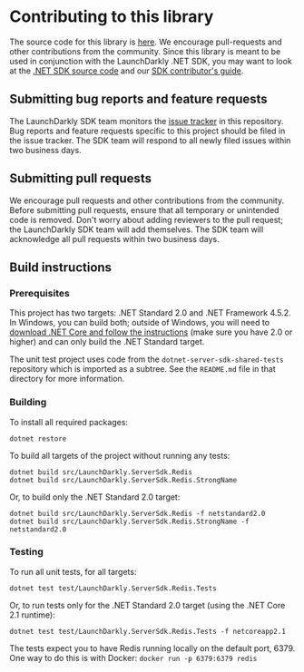 # Contributing to this library

The source code for this library is [here](https://github.com/launchdarkly/dotnet-server-sdk-redis). We encourage pull-requests and other contributions from the community. Since this library is meant to be used in conjunction with the LaunchDarkly .NET SDK, you may want to look at the [.NET SDK source code](https://github.com/launchdarkly/dotnet-server-sdk) and our [SDK contributor's guide](http://docs.launchdarkly.com/docs/sdk-contributors-guide).

## Submitting bug reports and feature requests
 
The LaunchDarkly SDK team monitors the [issue tracker](https://github.com/launchdarkly/dotnet-server-sdk-redis/issues) in this repository. Bug reports and feature requests specific to this project should be filed in the issue tracker. The SDK team will respond to all newly filed issues within two business days.
 
## Submitting pull requests
 
We encourage pull requests and other contributions from the community. Before submitting pull requests, ensure that all temporary or unintended code is removed. Don't worry about adding reviewers to the pull request; the LaunchDarkly SDK team will add themselves. The SDK team will acknowledge all pull requests within two business days.
 
## Build instructions
 
### Prerequisites

This project has two targets: .NET Standard 2.0 and .NET Framework 4.5.2. In Windows, you can build both; outside of Windows, you will need to [download .NET Core and follow the instructions](https://dotnet.microsoft.com/download) (make sure you have 2.0 or higher) and can only build the .NET Standard target.

The unit test project uses code from the `dotnet-server-sdk-shared-tests` repository which is imported as a subtree. See the `README.md` file in that directory for more information.

### Building

To install all required packages:

```
dotnet restore
```

To build all targets of the project without running any tests:

```
dotnet build src/LaunchDarkly.ServerSdk.Redis
dotnet build src/LaunchDarkly.ServerSdk.Redis.StrongName
```

Or, to build only the .NET Standard 2.0 target:

```
dotnet build src/LaunchDarkly.ServerSdk.Redis -f netstandard2.0
dotnet build src/LaunchDarkly.ServerSdk.Redis.StrongName -f netstandard2.0
```

### Testing

To run all unit tests, for all targets:

```
dotnet test test/LaunchDarkly.ServerSdk.Redis.Tests
```

Or, to run tests only for the .NET Standard 2.0 target (using the .NET Core 2.1 runtime):

```
dotnet test test/LaunchDarkly.ServerSdk.Redis.Tests -f netcoreapp2.1
```

The tests expect you to have Redis running locally on the default port, 6379. One way to do this is with Docker: `docker run -p 6379:6379 redis`
